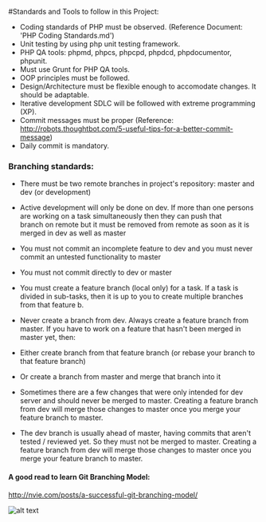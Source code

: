 #Standards and Tools to follow in this Project:
- Coding standards of PHP must be observed. (Reference Document: 'PHP Coding Standards.md')
- Unit testing by using php unit testing framework.
- PHP QA tools: phpmd, phpcs, phpcpd, phpdcd, phpdocumentor, phpunit.
- Must use Grunt for PHP QA tools.
- OOP principles must be followed.
- Design/Architecture must be flexible enough to accomodate changes. It should be adaptable.
- Iterative development SDLC will be followed with extreme programming (XP).
- Commit messages must be proper (Reference: http://robots.thoughtbot.com/5-useful-tips-for-a-better-commit-message)
- Daily commit is mandatory.

### Branching standards:
- There must be two remote branches in project's repository: master and dev (or development)
- Active development will only be done on dev. If more than one persons are working on a task simultaneously then they can push that  
  branch on remote but it must be removed from remote as soon as it is merged in dev as well as master
- You must not commit an incomplete feature to dev and you must never commit an untested functionality to master
- You must not commit directly to dev or master
- You must create a feature branch (local only) for a task. If a task is divided in sub-tasks, then it is up to you to create multiple  branches from that feature b.
- Never create a branch from dev. Always create a feature branch from master. If you have to work on a feature that hasn't been merged in master yet, then:
-  Either create branch from that feature branch (or rebase your branch to that feature branch)
-  Or create a branch from master and merge that branch into it

- Sometimes there are a few changes that were only intended for dev server and should never be merged to master. Creating a feature branch from dev will merge those changes to master once you merge your feature branch to master.
- The dev branch is usually ahead of master, having commits that aren't tested / reviewed yet. So they must not be merged to master. Creating a feature branch from dev will merge those changes to master once you merge your feature branch to master.

#### A good read to learn Git Branching Model:
http://nvie.com/posts/a-successful-git-branching-model/

![alt text](http://nvie.com/img/2009/12/Screen-shot-2009-12-24-at-11.32.03.png "Logo Title Text 1")

